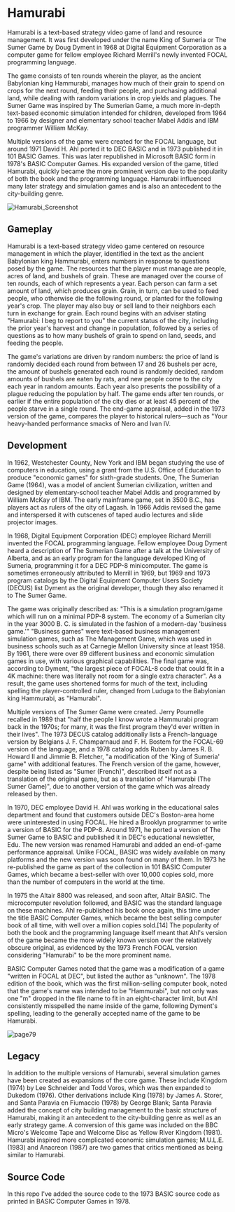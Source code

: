 # Hamurabi

Hamurabi is a text-based strategy video game of land and resource management. It was first developed under the name King of Sumeria or The Sumer Game by Doug Dyment in 1968 at Digital Equipment Corporation as a computer game for fellow employee Richard Merrill's newly invented FOCAL programming language.

The game consists of ten rounds wherein the player, as the ancient Babylonian king Hammurabi, manages how much of their grain to spend on crops for the next round, feeding their people, and purchasing additional land, while dealing with random variations in crop yields and plagues. The Sumer Game was inspired by The Sumerian Game, a much more in-depth text-based economic simulation intended for children, developed from 1964 to 1966 by designer and elementary school teacher Mabel Addis and IBM programmer William McKay.

Multiple versions of the game were created for the FOCAL language, but around 1971 David H. Ahl ported it to DEC BASIC and in 1973 published it in 101 BASIC Games. This was later republished in Microsoft BASIC form in 1978's BASIC Computer Games. His expanded version of the game, titled Hamurabi, quickly became the more prominent version due to the popularity of both the book and the programming language. Hamurabi influenced many later strategy and simulation games and is also an antecedent to the city-building genre.

![Hamurabi_Screenshot](https://user-images.githubusercontent.com/14840708/139726144-c669b35d-4e0c-4969-8b2f-78f93c1ce004.png)

## Gameplay

Hamurabi is a text-based strategy video game centered on resource management in which the player, identified in the text as the ancient Babylonian king Hammurabi, enters numbers in response to questions posed by the game. The resources that the player must manage are people, acres of land, and bushels of grain. These are managed over the course of ten rounds, each of which represents a year. Each person can farm a set amount of land, which produces grain. Grain, in turn, can be used to feed people, who otherwise die the following round, or planted for the following year's crop. The player may also buy or sell land to their neighbors each turn in exchange for grain. Each round begins with an adviser stating "Hamurabi: I beg to report to you" the current status of the city, including the prior year's harvest and change in population, followed by a series of questions as to how many bushels of grain to spend on land, seeds, and feeding the people.

The game's variations are driven by random numbers: the price of land is randomly decided each round from between 17 and 26 bushels per acre, the amount of bushels generated each round is randomly decided, random amounts of bushels are eaten by rats, and new people come to the city each year in random amounts. Each year also presents the possibility of a plague reducing the population by half. The game ends after ten rounds, or earlier if the entire population of the city dies or at least 45 percent of the people starve in a single round. The end-game appraisal, added in the 1973 version of the game, compares the player to historical rulers—such as "Your heavy-handed performance smacks of Nero and Ivan IV.

## Development

In 1962, Westchester County, New York and IBM began studying the use of computers in education, using a grant from the U.S. Office of Education to produce "economic games" for sixth-grade students. One, The Sumerian Game (1964), was a model of ancient Sumerian civilization, written and designed by elementary-school teacher Mabel Addis and programmed by William McKay of IBM. The early mainframe game, set in 3500 B.C., has players act as rulers of the city of Lagash. In 1966 Addis revised the game and interspersed it with cutscenes of taped audio lectures and slide projector images.

In 1968, Digital Equipment Corporation (DEC) employee Richard Merrill invented the FOCAL programming language. Fellow employee Doug Dyment heard a description of The Sumerian Game after a talk at the University of Alberta, and as an early program for the language developed King of Sumeria, programming it for a DEC PDP-8 minicomputer. The game is sometimes erroneously attributed to Merrill in 1969, but 1969 and 1973 program catalogs by the Digital Equipment Computer Users Society (DECUS) list Dyment as the original developer, though they also renamed it to The Sumer Game.

The game was originally described as: "This is a simulation program/game which will run on a minimal PDP-8 system. The economy of a Sumerian city in the year 3000 B. C. is simulated in the fashion of a modern-day 'business game.'" "Business games" were text-based business management simulation games, such as The Management Game, which was used in business schools such as at Carnegie Mellon University since at least 1958. By 1961, there were over 89 different business and economic simulation games in use, with various graphical capabilities. The final game was, according to Dyment, "the largest piece of FOCAL-8 code that could fit in a 4K machine: there was literally not room for a single extra character". As a result, the game uses shortened forms for much of the text, including spelling the player-controlled ruler, changed from Luduga to the Babylonian king Hammurabi, as "Hamurabi".

Multiple versions of The Sumer Game were created. Jerry Pournelle recalled in 1989 that "half the people I know wrote a Hammurabi program back in the 1970s; for many, it was the first program they'd ever written in their lives". The 1973 DECUS catalog additionally lists a French-language version by Belgians J. F. Champarnaud and F. H. Bostem for the FOCAL-69 version of the language, and a 1978 catalog adds Ruben by James R. B. Howard II and Jimmie B. Fletcher, "a modification of the 'King of Sumeria' game" with additional features. The French version of the game, however, despite being listed as "Sumer (French)", described itself not as a translation of the original game, but as a translation of "Hamurabi (The Sumer Game)", due to another version of the game which was already released by then.

In 1970, DEC employee David H. Ahl was working in the educational sales department and found that customers outside DEC's Boston-area home were uninterested in using FOCAL. He hired a Brooklyn programmer to write a version of BASIC for the PDP-8. Around 1971, he ported a version of The Sumer Game to BASIC and published it in DEC's educational newsletter, Edu. The new version was renamed Hamurabi and added an end-of-game performance appraisal. Unlike FOCAL, BASIC was widely available on many platforms and the new version was soon found on many of them. In 1973 he re-published the game as part of the collection in 101 BASIC Computer Games, which became a best-seller with over 10,000 copies sold, more than the number of computers in the world at the time.

In 1975 the Altair 8800 was released, and soon after, Altair BASIC. The microcomputer revolution followed, and BASIC was the standard language on these machines. Ahl re-published his book once again, this time under the title BASIC Computer Games, which became the best selling computer book of all time, with well over a million copies sold.[14] The popularity of both the book and the programming language itself meant that Ahl's version of the game became the more widely known version over the relatively obscure original, as evidenced by the 1973 French FOCAL version considering "Hamurabi" to be the more prominent name.

BASIC Computer Games noted that the game was a modification of a game "written in FOCAL at DEC", but listed the author as "unknown". The 1978 edition of the book, which was the first million-selling computer book, noted that the game's name was intended to be "Hammurabi", but not only was one "m" dropped in the file name to fit in an eight-character limit, but Ahl consistently misspelled the name inside of the game, following Dyment's spelling, leading to the generally accepted name of the game to be Hamurabi.


![page79](https://user-images.githubusercontent.com/14840708/139722307-d0542ea7-90b4-4fa3-957e-b0652972aba7.gif)

## Legacy

In addition to the multiple versions of Hamurabi, several simulation games have been created as expansions of the core game. These include Kingdom (1974) by Lee Schneider and Todd Voros, which was then expanded to Dukedom (1976). Other derivations include King (1978) by James A. Storer, and Santa Paravia en Fiumaccio (1978) by George Blank; Santa Paravia added the concept of city building management to the basic structure of Hamurabi, making it an antecedent to the city-building genre as well as an early strategy game. A conversion of this game was included on the BBC Micro's Welcome Tape and Welcome Disc as Yellow River Kingdom (1981). Hamurabi inspired more complicated economic simulation games; M.U.L.E. (1983) and Anacreon (1987) are two games that critics mentioned as being similar to Hamurabi.

## Source Code

In this repo I've added the source code to the 1973 BASIC source code as printed in BASIC Computer Games in 1978.
